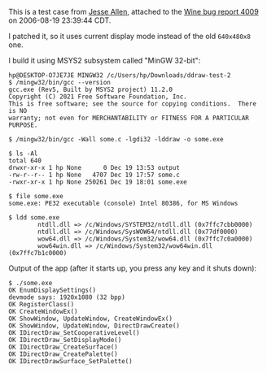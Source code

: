 This is a test case from [Jesse Allen](mailto:the3dfxdude@gmail.com), attached to the [Wine bug report 4009](https://bugs.winehq.org/show_bug.cgi?id=4009#c27) on 2006-08-19 23:39:44 CDT.

I patched it, so it uses current display mode instead of the old `640x480x8` one.

I build it using MSYS2 subsystem called "MinGW 32-bit":
```
hp@DESKTOP-O7JE7JE MINGW32 /c/Users/hp/Downloads/ddraw-test-2
$ /mingw32/bin/gcc --version
gcc.exe (Rev5, Built by MSYS2 project) 11.2.0
Copyright (C) 2021 Free Software Foundation, Inc.
This is free software; see the source for copying conditions.  There is NO
warranty; not even for MERCHANTABILITY or FITNESS FOR A PARTICULAR PURPOSE.
```
```
$ /mingw32/bin/gcc -Wall some.c -lgdi32 -lddraw -o some.exe
```
```
$ ls -Al
total 640
drwxr-xr-x 1 hp None      0 Dec 19 13:53 output
-rw-r--r-- 1 hp None   4707 Dec 19 17:57 some.c
-rwxr-xr-x 1 hp None 250261 Dec 19 18:01 some.exe
```
```
$ file some.exe
some.exe: PE32 executable (console) Intel 80386, for MS Windows
```
```
$ ldd some.exe
        ntdll.dll => /c/Windows/SYSTEM32/ntdll.dll (0x7ffc7cbb0000)
        ntdll.dll => /c/Windows/SysWOW64/ntdll.dll (0x77df0000)
        wow64.dll => /c/Windows/System32/wow64.dll (0x7ffc7c0a0000)
        wow64win.dll => /c/Windows/System32/wow64win.dll (0x7ffc7b1c0000)
```

Output of the app (after it starts up, you press any key and it shuts down):
```
$ ./some.exe
OK EnumDisplaySettings()
devmode says: 1920x1080 (32 bpp)
OK RegisterClass()
OK CreateWindowEx()
OK ShowWindow, UpdateWindow, CreateWindowEx()
OK ShowWindow, UpdateWindow, DirectDrawCreate()
OK IDirectDraw_SetCooperativeLevel()
OK IDirectDraw_SetDisplayMode()
OK IDirectDraw_CreateSurface()
OK IDirectDraw_CreatePalette()
OK IDirectDrawSurface_SetPalette()
```
